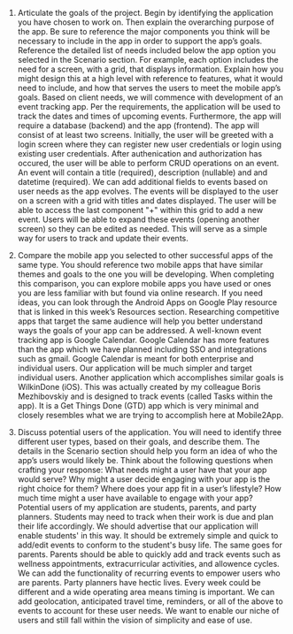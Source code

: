 <!-- 
Option 2: Event Tracking App
This application will be used to track the dates and times of upcoming events. This application must include the following:
- A database with at least two tables, one to store the event details and one to store user logins and passwords
- A screen for logging into the app. Note that this should also be used to create a login if the user has never logged in before.
- A screen, with a grid, that displays all upcoming events
- A mechanism by which the user can add and remove events from the database
- A mechanism by which the user can enter the time and general information of a specific event
- A mechanism by which the application will notify the user on the day that an event has been scheduled 
-->

1. Articulate the goals of the project. Begin by identifying the application you have chosen to work on. Then explain the overarching purpose of the app. Be sure to reference the major components you think will be necessary to include in the app in order to support the app’s goals. Reference the detailed list of needs included below the app option you selected in the Scenario section. For example, each option includes the need for a screen, with a grid, that displays information. Explain how you might design this at a high level with reference to features, what it would need to include, and how that serves the users to meet the mobile app’s goals.
Based on client needs, we will commence with development of an event tracking app.  Per the requirements, the application will be used to track the dates and times of upcoming events.  Furthermore, the app will require a database (backend) and the app (frontend).  The app will consist of at least two screens.  Initially, the user will be greeted with a login screen where they can register new user credentials or login using existing user credentials.  After authenication and authorization has occured, the user will be able to perform CRUD operations on an event.  An event will contain a title (required), description (nullable) and and datetime (required).  We can add additional fields to events based on user needs as the app evolves.  The events will be displayed to the user on a screen with a grid with titles and dates displayed.  The user will be able to access the last component "+" within this grid to add a new event.  Users will be able to expand these events (opening another screen) so they can be edited as needed.  This will serve as a simple way for users to track and update their events.

2. Compare the mobile app you selected to other successful apps of the same type. You should reference two mobile apps that have similar themes and goals to the one you will be developing. When completing this comparison, you can explore mobile apps you have used or ones you are less familiar with but found via online research. If you need ideas, you can look through the Android Apps on Google Play resource that is linked in this week’s Resources section. Researching competitive apps that target the same audience will help you better understand ways the goals of your app can be addressed.
A well-known event tracking app is Google Calendar.  Google Calendar has more features than the app which we have planned including SSO and integrations such as gmail.  Google Calendar is meant for both enterprise and individual users.  Our application will be much simpler and target individual users.  Another application which accomplishes similar goals is WilkinDone (iOS).  This was actually created by my colleague Boris Mezhibovskiy and is designed to track events (called Tasks within the app).  It is a Get Things Done (GTD) app which is very minimal and closely resembles what we are trying to accomplish here at Mobile2App.

3. Discuss potential users of the application. You will need to identify three different user types, based on their goals, and describe them. The details in the Scenario section should help you form an idea of who the app’s users would likely be. Think about the following questions when crafting your response:
What needs might a user have that your app would serve?
Why might a user decide engaging with your app is the right choice for them?
Where does your app fit in a user’s lifestyle?
How much time might a user have available to engage with your app?
Potential users of my application are students, parents, and party planners.  Students may need to track when their work is due and plan their life accordingly.  We should advertise that our application will enable students' in this way.  It should be extremely simple and quick to add/edit events to conform to the student's busy life.  The same goes for parents.  Parents should be able to quickly add and track events such as wellness appointments, extracurricular activities, and allowence cycles.  We can add the functionality of recurring events to empower users who are parents.  Party planners have hectic lives.  Every week could be different and a wide operating area means timing is important.  We can add geolocation, anticipated travel time, reminders, or all of the above to events to account for these user needs.  We want to enable our niche of users and still fall within the vision of simplicity and ease of use.